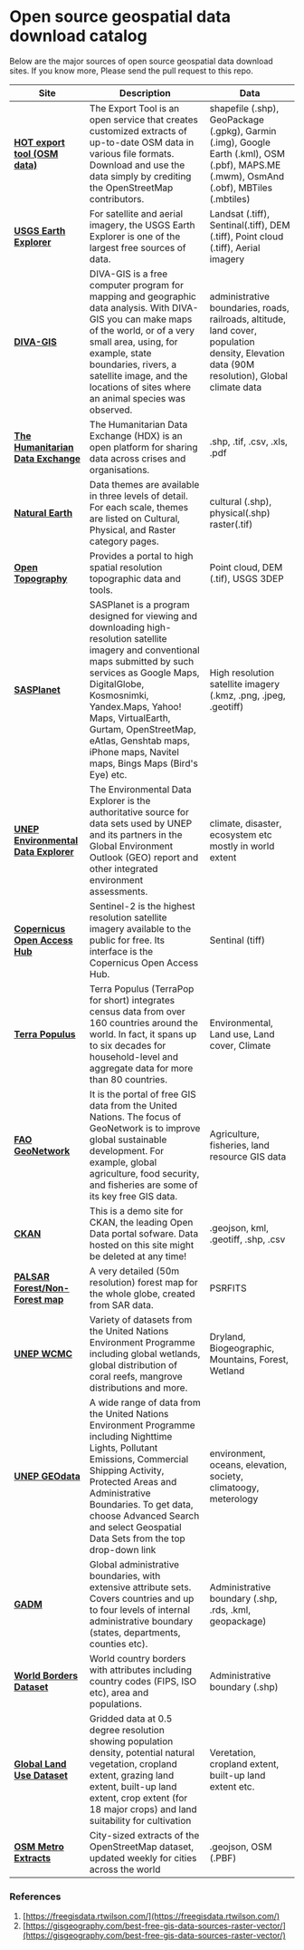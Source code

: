# Open source geospatial data download catalog
Below are the major sources of open source geospatial data download sites. If you know more, Please send the pull request to this repo.

| Site | Description | Data |
|----|----|----|
| __[HOT export tool (OSM data)](https://export.hotosm.org/en/v3/)__ | The Export Tool is an open service that creates customized extracts of up-to-date OSM data in various file formats. Download and use the data simply by crediting the OpenStreetMap contributors. | shapefile (.shp), GeoPackage (.gpkg), Garmin (.img), Google Earth (.kml), OSM (.pbf), MAPS.ME (.mwm), OsmAnd (.obf), MBTiles (.mbtiles) |
| __[USGS Earth Explorer](https://earthexplorer.usgs.gov/)__ | For satellite and aerial imagery, the USGS Earth Explorer is one of the largest free sources of data. | Landsat (.tiff), Sentinal(.tiff), DEM (.tiff), Point cloud (.tiff), Aerial imagery |
| __[DIVA-GIS](https://www.diva-gis.org/Data)__ | DIVA-GIS is a free computer program for mapping and geographic data analysis. With DIVA-GIS you can make maps of the world, or of a very small area, using, for example, state boundaries, rivers, a satellite image, and the locations of sites where an animal species was observed. | administrative boundaries, roads, railroads, altitude, land cover, population density, Elevation data (90M resolution), Global climate data | 
| __[The Humanitarian Data Exchange](https://data.humdata.org/)__ | The Humanitarian Data Exchange (HDX) is an open platform for sharing data across crises and organisations. | .shp, .tif, .csv, .xls, .pdf | 
| __[Natural Earth](https://www.naturalearthdata.com/downloads/)__ | Data themes are available in three levels of detail. For each scale, themes are listed on Cultural, Physical, and Raster category pages. | cultural (.shp), physical(.shp) raster(.tif) |
| __[Open Topography](https://opentopography.org/)__ | Provides a portal to high spatial resolution topographic data and tools. | Point cloud, DEM (.tif), USGS 3DEP |
| __[SASPlanet](https://gisenglish.geojamal.com/2018/06/download-sas-planet-nightly-all.html)__ | SASPlanet is a program designed for viewing and downloading high-resolution satellite imagery and conventional maps submitted by such services as Google Maps, DigitalGlobe, Kosmosnimki, Yandex.Maps, Yahoo! Maps, VirtualEarth, Gurtam, OpenStreetMap, eAtlas, Genshtab maps, iPhone maps, Navitel maps, Bings Maps (Bird's Eye) etc. | High resolution satellite imagery (.kmz, .png, .jpeg, .geotiff) |
| __[UNEP Environmental Data Explorer](http://geodata.grid.unep.ch/)__ | The Environmental Data Explorer is the authoritative source for data sets used by UNEP and its partners in the Global Environment Outlook (GEO) report and other integrated environment assessments. | climate, disaster, ecosystem etc mostly in world extent |
| __[Copernicus Open Access Hub](https://scihub.copernicus.eu/dhus/#/home)__ | Sentinel-2 is the highest resolution satellite imagery available to the public for free. Its interface is the Copernicus Open Access Hub. | Sentinal (tiff) |
| __[Terra Populus](https://terra.ipums.org/)__ | Terra Populus (TerraPop for short) integrates census data from over 160 countries around the world. In fact, it spans up to six decades for household-level and aggregate data for more than 80 countries. | Environmental, Land use, Land cover, Climate |
| __[FAO GeoNetwork](http://www.fao.org/geonetwork/srv/en/main.home)__ | It is the portal of free GIS data from the United Nations. The focus of GeoNetwork is to improve global sustainable development. For example, global agriculture, food security, and fisheries are some of its key free GIS data. | Agriculture, fisheries, land resource GIS data | 
| __[CKAN](https://demo.ckan.org/dataset)__ | This is a demo site for CKAN, the leading Open Data portal sofware. Data hosted on this site might be deleted at any time! | .geojson, kml, .geotiff, .shp, .csv |
| __[PALSAR Forest/Non-Forest map](https://www.eorc.jaxa.jp/ALOS/en/palsar_fnf/fnf_index.htm)__ | A very detailed (50m resolution) forest map for the whole globe, created from SAR data. | PSRFITS |
| __[UNEP WCMC](http://datadownload.unep-wcmc.org/datasets)__ | Variety of datasets from the United Nations Environment Programme including global wetlands, global distribution of coral reefs, mangrove distributions and more. | Dryland, Biogeographic, Mountains, Forest, Wetland |
| __[UNEP GEOdata](https://datacore-gn.unepgrid.ch/geonetwork//srv/eng/catalog.search;jsessionid=3FD1A35F6A0389D6E61AD45A13DC4483#/home)__ | A wide range of data from the United Nations Environment Programme including Nighttime Lights, Pollutant Emissions, Commercial Shipping Activity, Protected Areas and Administrative Boundaries. To get data, choose Advanced Search and select Geospatial Data Sets from the top drop-down link | environment, oceans, elevation, society, climatoogy, meterology |
| __[GADM](https://gadm.org/data.html)__ | Global administrative boundaries, with extensive attribute sets. Covers countries and up to four levels of internal administrative boundary (states, departments, counties etc). | Administrative boundary (.shp, .rds, .kml, geopackage) |
| __[World Borders Dataset](http://thematicmapping.org/downloads/world_borders.php)__ | World country borders with attributes including country codes (FIPS, ISO etc), area and populations. | Administrative boundary (.shp) |
| __[Global Land Use Dataset](http://nelson.wisc.edu/sage/data-and-models/global-land-use/grid.php)__ | Gridded data at 0.5 degree resolution showing population density, potential natural vegetation, cropland extent, grazing land extent, built-up land extent, crop extent (for 18 major crops) and land suitability for cultivation | Veretation, cropland extent, built-up land extent etc. |
| __[OSM Metro Extracts](https://www.interline.io/osm/extracts/)__ | City-sized extracts of the OpenStreetMap dataset, updated weekly for cities across the world | .geojson, OSM (.PBF) |




### References

1. [https://freegisdata.rtwilson.com/](https://freegisdata.rtwilson.com/)
2. [https://gisgeography.com/best-free-gis-data-sources-raster-vector/](https://gisgeography.com/best-free-gis-data-sources-raster-vector/)
